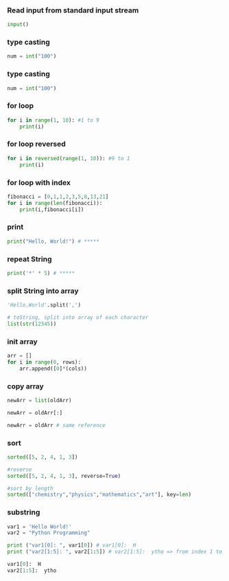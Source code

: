 ### Read input from standard input stream
```python
input()
```

### type casting
```python
num = int("100")
```

### type casting
```python
num = int("100")
```

### for loop
```python
for i in range(1, 10): #1 to 9
    print(i)
```

### for loop reversed
```python
for i in reversed(range(1, 10)): #9 to 1
    print(i)
```

### for loop with index
```python
fibonacci = [0,1,1,2,3,5,8,13,21]
for i in range(len(fibonacci)):
    print(i,fibonacci[i])
```

### print
```python
print("Hello, World!") # *****
```

### repeat String
```python
print('*' * 5) # *****
```

### split String into array
```python
'Hello,World'.split(',')

# toString, split into array of each character
list(str(12345))
```

### init array
```python
arr = []
for i in range(0, rows):
    arr.append([0]*(cols))
```

### copy array
```python
newArr = list(oldArr)

newArr = oldArr[:]

newArr = oldArr # same reference
```

### sort
```python
sorted([5, 2, 4, 1, 3])

#reverse
sorted([5, 2, 4, 1, 3], reverse=True)

#sort by length
sorted(["chemistry","physics","mathematics","art"], key=len)
```


### substring
```python
var1 = 'Hello World!'
var2 = "Python Programming"

print ("var1[0]: ", var1[0]) # var1[0]:  H
print ("var2[1:5]: ", var2[1:5]) # var2[1:5]:  ytho => from index 1 to 5(before)

var1[0]:  H
var2[1:5]:  ytho
```
